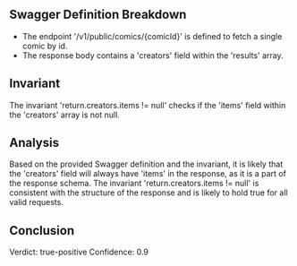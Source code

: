 ## Swagger Definition Breakdown
- The endpoint '/v1/public/comics/{comicId}' is defined to fetch a single comic by id.
- The response body contains a 'creators' field within the 'results' array.

## Invariant
The invariant 'return.creators.items != null' checks if the 'items' field within the 'creators' array is not null.

## Analysis
Based on the provided Swagger definition and the invariant, it is likely that the 'creators' field will always have 'items' in the response, as it is a part of the response schema. The invariant 'return.creators.items != null' is consistent with the structure of the response and is likely to hold true for all valid requests.

## Conclusion
Verdict: true-positive
Confidence: 0.9
